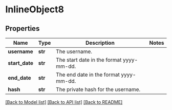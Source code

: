 # InlineObject8

## Properties
Name | Type | Description | Notes
------------ | ------------- | ------------- | -------------
**username** | **str** | The username. | 
**start_date** | **str** | The start date in the format yyyy-mm-dd. | 
**end_date** | **str** | The end date in the format yyyy-mm-dd. | 
**hash** | **str** | The private hash for the username. | 

[[Back to Model list]](../README.md#documentation-for-models) [[Back to API list]](../README.md#documentation-for-api-endpoints) [[Back to README]](../README.md)


